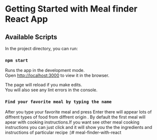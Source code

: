 # Getting Started with Meal finder React App


## Available Scripts

In the project directory, you can run:

### `npm start`

Runs the app in the development mode.\
Open [http://localhost:3000](http://localhost:3000) to view it in the browser.

The page will reload if you make edits.\
You will also see any lint errors in the console.
### `Find your favorite meal by typing the name`
 After you type your favorite meal and press Enter there will appear lots of diffrent types of food from diffrent origin .
 By default the first meal will apear with cooking instructions.If you want see other meal cooking instructions you can just click and it will show you the the ingredients and instructions of particular recipe :)# meal-finder-with-react
